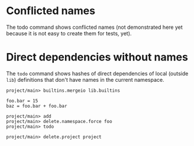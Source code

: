 # Conflicted names

The todo command shows conflicted names (not demonstrated here yet because it is not easy to create them for tests, yet).

# Direct dependencies without names

The `todo` command shows hashes of direct dependencies of local (outside `lib`) definitions that don't have names in
the current namespace.

```ucm:hide
project/main> builtins.mergeio lib.builtins
```

```unison
foo.bar = 15
baz = foo.bar + foo.bar
```

```ucm
project/main> add
project/main> delete.namespace.force foo
project/main> todo
```

```ucm:hide
project/main> delete.project project
```
